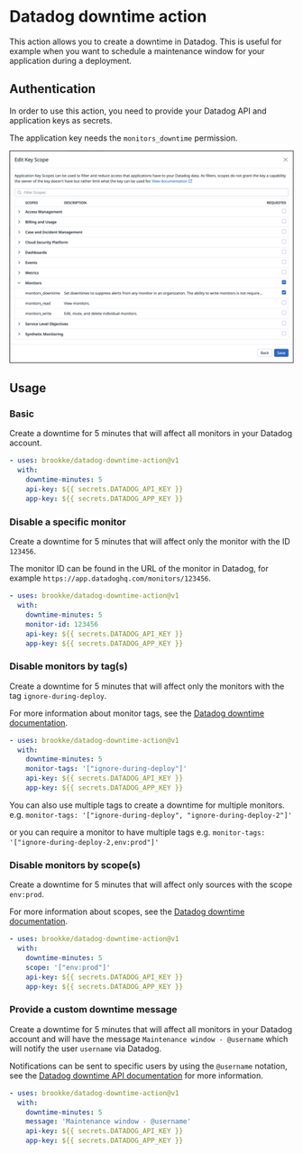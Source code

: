 # Datadog downtime action

This action allows you to create a downtime in Datadog. This is useful for example when you want to schedule a maintenance window for your application during a deployment.

## Authentication

In order to use this action, you need to provide your Datadog API and application keys as secrets.

The application key needs the `monitors_downtime` permission.

![Screenshot of Datadog application key permissions](./docs/app-key-scope.png)

## Usage

### Basic

Create a downtime for 5 minutes that will affect all monitors in your Datadog account.

```yaml
- uses: brookke/datadog-downtime-action@v1
  with:
    downtime-minutes: 5
    api-key: ${{ secrets.DATADOG_API_KEY }}
    app-key: ${{ secrets.DATADOG_APP_KEY }}
```

### Disable a specific monitor

Create a downtime for 5 minutes that will affect only the monitor with the ID `123456`.

The monitor ID can be found in the URL of the monitor in Datadog, for example `https://app.datadoghq.com/monitors/123456`.

```yaml
- uses: brookke/datadog-downtime-action@v1
  with:
    downtime-minutes: 5
    monitor-id: 123456
    api-key: ${{ secrets.DATADOG_API_KEY }}
    app-key: ${{ secrets.DATADOG_APP_KEY }}
```

### Disable monitors by tag(s)

Create a downtime for 5 minutes that will affect only the monitors with the tag `ignore-during-deploy`.

For more information about monitor tags, see the [Datadog downtime documentation](https://docs.datadoghq.com/monitors/notify/downtimes/?tab=bymonitortags#choose-what-to-silence).

```yaml
- uses: brookke/datadog-downtime-action@v1
  with:
    downtime-minutes: 5
    monitor-tags: '["ignore-during-deploy"]'
    api-key: ${{ secrets.DATADOG_API_KEY }}
    app-key: ${{ secrets.DATADOG_APP_KEY }}
```

You can also use multiple tags to create a downtime for multiple monitors.
e.g. `monitor-tags: '["ignore-during-deploy", "ignore-during-deploy-2"]'`

or you can require a monitor to have multiple tags e.g. `monitor-tags: '["ignore-during-deploy-2,env:prod"]'`

### Disable monitors by scope(s)

Create a downtime for 5 minutes that will affect only sources with the scope `env:prod`.

For more information about scopes, see the [Datadog downtime documentation](https://docs.datadoghq.com/monitors/notify/downtimes/?tab=bymonitorname#downtime-scope).

```yaml
- uses: brookke/datadog-downtime-action@v1
  with:
    downtime-minutes: 5
    scope: '["env:prod"]'
    api-key: ${{ secrets.DATADOG_API_KEY }}
    app-key: ${{ secrets.DATADOG_APP_KEY }}
```

### Provide a custom downtime message

Create a downtime for 5 minutes that will affect all monitors in your Datadog account and will have the message `Maintenance window - @username` which will notify the user `username` via Datadog.

Notifications can be sent to specific users by using the `@username` notation, see the [Datadog downtime API documentation](https://docs.datadoghq.com/api/latest/downtimes/?code-lang=typescript#schedule-a-downtime) for more information.

```yaml
- uses: brookke/datadog-downtime-action@v1
  with:
    downtime-minutes: 5
    message: 'Maintenance window - @username'
    api-key: ${{ secrets.DATADOG_API_KEY }}
    app-key: ${{ secrets.DATADOG_APP_KEY }}
```
